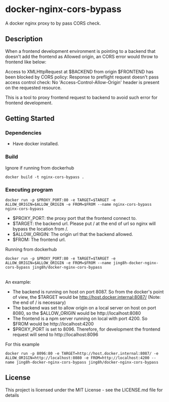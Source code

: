 # docker-nginx-cors-bypass

A docker nginx proxy to by pass CORS check.

## Description

When a frontend development environment is pointing to a backend that doesn't add the frontend as Allowed origin, an CORS error would throw to frontend like below:
<br/>

Access to XMLHttpRequest at $BACKEND from origin $FRONTEND has been blocked by CORS policy: Response to preflight request doesn't pass access control check: No 'Access-Control-Allow-Origin' header is present on the requested resource.
<br/>

This is a tool to proxy frontend request to backend to avoid such error for frontend development.

## Getting Started

### Dependencies

* Have docker installed.

### Build

Ignore if running from dockerhub
```
docker build -t nginx-cors-bypass .
```

### Executing program


```
docker run -p $PROXY_PORT:80 -e TARGET=$TARGET -e ALLOW_ORIGIN=$ALLOW_ORIGIN -e FROM=$FROM --name nginx-cors-bypass nginx-cors-bypass
```
* $PROXY_PORT: the proxy port that the frontend connect to.
* $TARGET: the backend url. Please put / at the end of url so nginx will bypass the location from /.
* $ALLOW_ORIGIN: The origin url that the backend allowed.
* $FROM: The frontend url.

Running from dockerhub
```
docker run -p $PROXY_PORT:80 -e TARGET=$TARGET -e ALLOW_ORIGIN=$ALLOW_ORIGIN -e FROM=$FROM --name jing8h-docker-nginx-cors-bypass jing8h/docker-nginx-cors-bypass
```

<br/>
An example:

* The backend is running on host on port 8087. So from the docker's point of view, the $TARGET would be http://host.docker.internal:8087/ (Note: the end of / is necessary)
* The backend was set to allow origin on a local server on host on port 8080, so the $ALLOW_ORIGIN would be http://localhost:8080
* The frontend is a npm server running on local with port 4200. So $FROM would be http://localhost:4200
* $PROXY_PORT is set to 8096. Therefore, for development the frontend request will send to http://localhost:8096

For this example
```
docker run -p 8096:80 -e TARGET=http://host.docker.internal:8087/ -e ALLOW_ORIGIN=http://localhost:8080 -e FROM=http://localhost:4200 --name jing8h-docker-nginx-cors-bypass jing8h/docker-nginx-cors-bypass
```



## License

This project is licensed under the MIT License - see the LICENSE.md file for details

